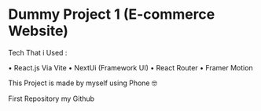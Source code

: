 # Dummy Project 1 (E-commerce Website)

Tech That i Used :

• React.js Via Vite
• NextUi (Framework UI)
• React Router
• Framer Motion

This Project is made by myself using Phone 🤓

First Repository my Github
